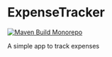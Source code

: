 # ExpenseTracker

[![Maven Build Monorepo](https://github.com/appi147/ExpenseTracker/actions/workflows/ci.yml/badge.svg?branch=main)](https://github.com/appi147/ExpenseTracker/actions/workflows/ci.yml)

A simple app to track expenses
